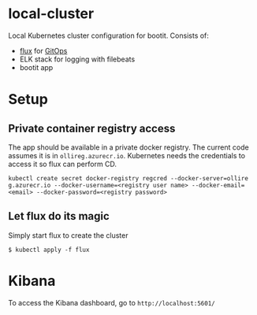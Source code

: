 # local-cluster
Local Kubernetes cluster configuration for bootit. Consists of:
- [flux](https://github.com/weaveworks/flux) for [GitOps](https://www.weave.works/blog/gitops-operations-by-pull-request)
- ELK stack for logging with filebeats
- bootit app

# Setup
## Private container registry access
The app should be available in a private docker registry. The current code assumes it is in ```ollireg.azurecr.io```. Kubernetes needs the credentials to access it so flux can perform CD.
```
kubectl create secret docker-registry regcred --docker-server=ollire
g.azurecr.io --docker-username=<registry user name> --docker-email=<email> --docker-password=<registry password>
```
## Let flux do its magic
Simply start flux to create the cluster
```
$ kubectl apply -f flux
```

# Kibana
To access the Kibana dashboard, go to ```http://localhost:5601/```
